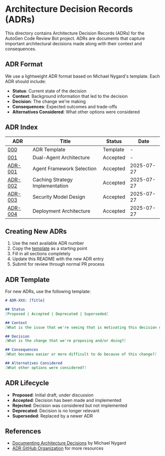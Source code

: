 # Architecture Decision Records (ADRs)

This directory contains Architecture Decision Records (ADRs) for the AutoGen Code Review Bot project. ADRs are documents that capture important architectural decisions made along with their context and consequences.

## ADR Format

We use a lightweight ADR format based on Michael Nygard's template. Each ADR should include:

- **Status**: Current state of the decision
- **Context**: Background information that led to the decision
- **Decision**: The change we're making
- **Consequences**: Expected outcomes and trade-offs
- **Alternatives Considered**: What other options were considered

## ADR Index

| ADR | Title | Status | Date |
|-----|-------|--------|------|
| [000](000-template.md) | ADR Template | Template | - |
| [001](001-dual-agent-architecture.md) | Dual-Agent Architecture | Accepted | - |
| [ADR-001](ADR-001-agent-framework-selection.md) | Agent Framework Selection | Accepted | 2025-07-27 |
| [ADR-002](ADR-002-caching-strategy.md) | Caching Strategy Implementation | Accepted | 2025-07-27 |
| [ADR-003](ADR-003-security-model.md) | Security Model Design | Accepted | 2025-07-27 |
| [ADR-004](ADR-004-deployment-architecture.md) | Deployment Architecture | Accepted | 2025-07-27 |

## Creating New ADRs

1. Use the next available ADR number
2. Copy the [template](000-template.md) as a starting point
3. Fill in all sections completely
4. Update this README with the new ADR entry
5. Submit for review through normal PR process

## ADR Template

For new ADRs, use the following template:

```markdown
# ADR-XXX: [Title]

## Status
[Proposed | Accepted | Deprecated | Superseded]

## Context
[What is the issue that we're seeing that is motivating this decision or change?]

## Decision
[What is the change that we're proposing and/or doing?]

## Consequences
[What becomes easier or more difficult to do because of this change?]

## Alternatives Considered
[What other options were considered?]
```

## ADR Lifecycle

- **Proposed**: Initial draft, under discussion
- **Accepted**: Decision has been made and implemented
- **Rejected**: Decision was considered but not implemented
- **Deprecated**: Decision is no longer relevant
- **Superseded**: Replaced by a newer ADR

## References

- [Documenting Architecture Decisions](https://cognitect.com/blog/2011/11/15/documenting-architecture-decisions) by Michael Nygard
- [ADR GitHub Organization](https://adr.github.io/) for more resources
